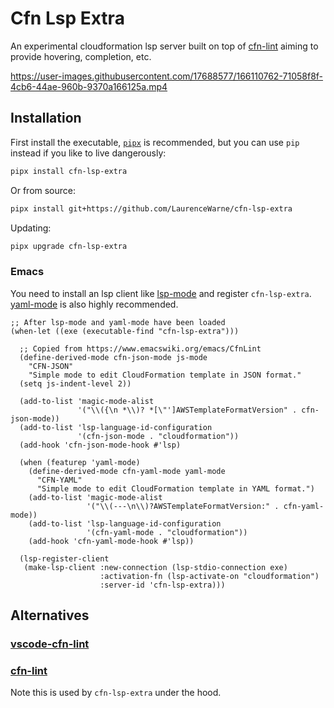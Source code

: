 # Cfn Lsp Extra

<!-- [![Python Version](https://img.shields.io/pypi/pyversions/cfn-lsp-extra)][python version] -->

An experimental cloudformation lsp server built on top of [cfn-lint](https://github.com/aws-cloudformation/cfn-lint) aiming to provide hovering, completion, etc.

https://user-images.githubusercontent.com/17688577/166110762-71058f8f-4cb6-44ae-960b-9370a166125a.mp4

## Installation

First install the executable, [`pipx`](https://pypa.github.io/pipx/) is recommended, but you can use `pip` instead if you like to live dangerously:

```bash
pipx install cfn-lsp-extra
```

Or from source:

```bash
pipx install git+https://github.com/LaurenceWarne/cfn-lsp-extra
```

Updating:

```bash
pipx upgrade cfn-lsp-extra
```


### Emacs

You need to install an lsp client like [lsp-mode](https://github.com/emacs-lsp/lsp-mode) and register `cfn-lsp-extra`.  [yaml-mode](https://github.com/yoshiki/yaml-mode) is also highly recommended.

```elisp
;; After lsp-mode and yaml-mode have been loaded
(when-let ((exe (executable-find "cfn-lsp-extra")))

  ;; Copied from https://www.emacswiki.org/emacs/CfnLint
  (define-derived-mode cfn-json-mode js-mode
    "CFN-JSON"
    "Simple mode to edit CloudFormation template in JSON format."
  (setq js-indent-level 2))

  (add-to-list 'magic-mode-alist
               '("\\({\n *\\)? *[\"']AWSTemplateFormatVersion" . cfn-json-mode))
  (add-to-list 'lsp-language-id-configuration
               '(cfn-json-mode . "cloudformation"))
  (add-hook 'cfn-json-mode-hook #'lsp)
  
  (when (featurep 'yaml-mode)
    (define-derived-mode cfn-yaml-mode yaml-mode
      "CFN-YAML"
      "Simple mode to edit CloudFormation template in YAML format.")
    (add-to-list 'magic-mode-alist
                 '("\\(---\n\\)?AWSTemplateFormatVersion:" . cfn-yaml-mode))
    (add-to-list 'lsp-language-id-configuration
                 '(cfn-yaml-mode . "cloudformation"))
    (add-hook 'cfn-yaml-mode-hook #'lsp))
  
  (lsp-register-client
   (make-lsp-client :new-connection (lsp-stdio-connection exe)
                    :activation-fn (lsp-activate-on "cloudformation")
                    :server-id 'cfn-lsp-extra)))
```

## Alternatives

### [vscode-cfn-lint](https://github.com/aws-cloudformation/cfn-lint-visual-studio-code)

### [cfn-lint](https://github.com/aws-cloudformation/cfn-lint)

Note this is used by `cfn-lsp-extra` under the hood.


